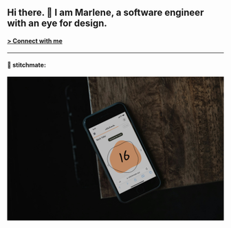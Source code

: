 ## Hi there. 👋 I am Marlene, a software engineer with an eye for design.

#### [> Connect with me](https://www.linkedin.com/in/marlene-goedecke/)

<hr>

#### 🔭 stitchmate:

[![stitchmate image](./images/stitchmate_01.jpg)](https://github.com/marlenegoed/stitchmate)

